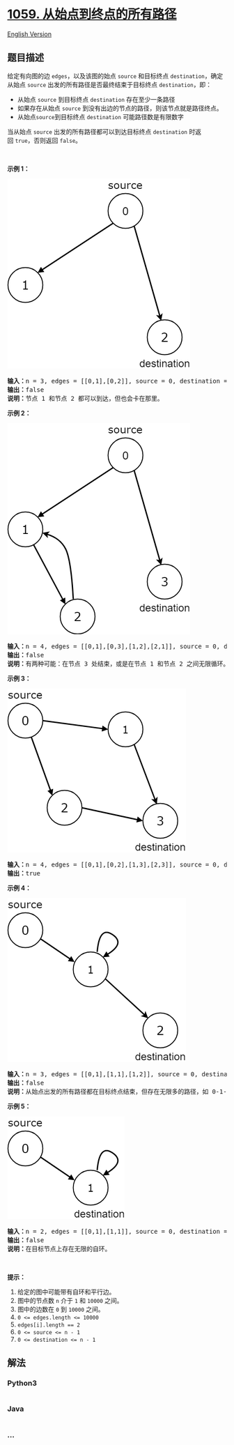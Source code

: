 # [1059. 从始点到终点的所有路径](https://leetcode-cn.com/problems/all-paths-from-source-lead-to-destination)

[English Version](/solution/1000-1099/1059.All%20Paths%20from%20Source%20Lead%20to%20Destination/README_EN.md)

## 题目描述

<!-- 这里写题目描述 -->
<p>给定有向图的边 <code>edges</code>，以及该图的始点 <code>source</code> 和目标终点 <code>destination</code>，确定从始点 <code>source</code> 出发的所有路径是否最终结束于目标终点 <code>destination</code>，即：</p>

<ul>
	<li>从始点 <code>source</code> 到目标终点 <code>destination</code> 存在至少一条路径</li>
	<li>如果存在从始点 <code>source</code> 到没有出边的节点的路径，则该节点就是路径终点。</li>
	<li>从始点<code>source</code>到目标终点 <code>destination</code> 可能路径数是有限数字</li>
</ul>

<p>当从始点 <code>source</code> 出发的所有路径都可以到达目标终点 <code>destination</code> 时返回 <code>true</code>，否则返回 <code>false</code>。</p>

<p> </p>

<p><strong>示例 1：</strong></p>

![](./images/485_example_1.png)

<pre><strong>输入：</strong>n = 3, edges = [[0,1],[0,2]], source = 0, destination = 2
<strong>输出：</strong>false
<strong>说明：</strong>节点 1 和节点 2 都可以到达，但也会卡在那里。
</pre>

<p><strong>示例 2：</strong></p>

![](./images/485_example_2.png)

<pre><strong>输入：</strong>n = 4, edges = [[0,1],[0,3],[1,2],[2,1]], source = 0, destination = 3
<strong>输出：</strong>false
<strong>说明：</strong>有两种可能：在节点 3 处结束，或是在节点 1 和节点 2 之间无限循环。
</pre>

<p><strong>示例 3：</strong></p>

![](./images/485_example_3.png)

<pre><strong>输入：</strong>n = 4, edges = [[0,1],[0,2],[1,3],[2,3]], source = 0, destination = 3
<strong>输出：</strong>true
</pre>

<p><strong>示例 4：</strong></p>

![](./images/485_example_4.png)

<pre><strong>输入：</strong>n = 3, edges = [[0,1],[1,1],[1,2]], source = 0, destination = 2
<strong>输出：</strong>false
<strong>说明：</strong>从始点出发的所有路径都在目标终点结束，但存在无限多的路径，如 0-1-2，0-1-1-2，0-1-1-1-2，0-1-1-1-1-2 等。
</pre>

<p><strong>示例 5：</strong></p>

![](./images/485_example_5.png)

<pre><strong>输入：</strong>n = 2, edges = [[0,1],[1,1]], source = 0, destination = 1
<strong>输出：</strong>false
<strong>说明：</strong>在目标节点上存在无限的自环。
</pre>

<p> </p>

<p><strong>提示：</strong></p>

<ol>
	<li>给定的图中可能带有自环和平行边。</li>
	<li>图中的节点数 <code>n</code> 介于 <code>1</code> 和 <code>10000</code> 之间。</li>
	<li>图中的边数在 <code>0</code> 到 <code>10000</code> 之间。</li>
	<li><code>0 <= edges.length <= 10000</code></li>
	<li><code>edges[i].length == 2</code></li>
	<li><code>0 <= source <= n - 1</code></li>
	<li><code>0 <= destination <= n - 1</code></li>
</ol>

## 解法

<!-- 这里可写通用的实现逻辑 -->

<!-- tabs:start -->

### **Python3**

<!-- 这里可写当前语言的特殊实现逻辑 -->

```python

```

### **Java**

<!-- 这里可写当前语言的特殊实现逻辑 -->

```java

```

### **...**

```

```

<!-- tabs:end -->
